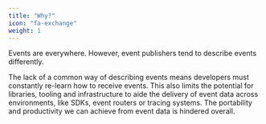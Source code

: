 ```yaml
---
title: "Why?"
icon: "fa-exchange"
weight: 1
---
```

Events are everywhere.  However, event publishers tend to describe events differently. 

The lack of a common way of describing events means developers must constantly re-learn how to receive events.  This also limits the potential for libraries, tooling and infrastructure to aide the delivery of event data across environments, like SDKs, event routers or tracing systems.  The portability and productivity we can achieve from event data is hindered overall.
